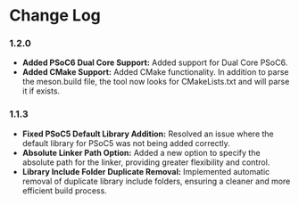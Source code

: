 # Change Log

### 1.2.0

- **Added PSoC6 Dual Core Support:** Added support for Dual Core PSoC6. 
- **Added CMake Support:** Added CMake functionality. In addition to parse the meson.build file, the tool now looks for CMakeLists.txt and will parse it if exists.

### 1.1.3

- **Fixed PSoC5 Default Library Addition:** Resolved an issue where the default library for PSoC5 was not being added correctly.
- **Absolute Linker Path Option:** Added a new option to specify the absolute path for the linker, providing greater flexibility and control.
- **Library Include Folder Duplicate Removal:** Implemented automatic removal of duplicate library include folders, ensuring a cleaner and more efficient build process.